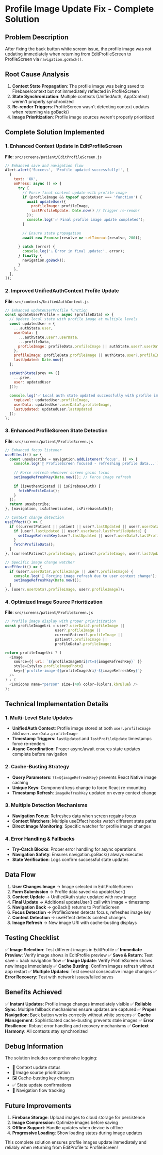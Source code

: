 # Profile Image Update Fix - Complete Solution

## Problem Description
After fixing the back button white screen issue, the profile image was not updating immediately when returning from EditProfileScreen to ProfileScreen via `navigation.goBack()`.

## Root Cause Analysis
1. **Context State Propagation**: The profile image was being saved to Firebase/context but not immediately reflected in ProfileScreen
2. **State Synchronization**: Multiple contexts (UnifiedAuth, AppContext) weren't properly synchronized
3. **Re-render Triggers**: ProfileScreen wasn't detecting context updates when returning via goBack()
4. **Image Prioritization**: Profile image sources weren't properly prioritized

## Complete Solution Implemented

### 1. Enhanced Context Update in EditProfileScreen
**File**: `src/screens/patient/EditProfileScreen.js`

```javascript
// Enhanced save and navigation flow
Alert.alert('Success', 'Profile updated successfully!', [
  {
    text: 'OK',
    onPress: async () => {
      try {
        // Force final context update with profile image
        if (profileImage && typeof updateUser === 'function') {
          await updateUser({ 
            profileImage: profileImage,
            lastProfileUpdate: Date.now() // Trigger re-render
          });
          console.log('✅ Final profile image update completed');
        }
        
        // Ensure state propagation
        await new Promise(resolve => setTimeout(resolve, 200));
        
      } catch (error) {
        console.log('⚠️ Error in final update:', error);
      } finally {
        navigation.goBack();
      }
    },
  },
]);
```

### 2. Improved UnifiedAuthContext Profile Update
**File**: `src/contexts/UnifiedAuthContext.js`

```javascript
// Enhanced updateUserProfile function
const updateUserProfile = async (profileData) => {
  // Update local state with profile image at multiple levels
  const updatedUser = {
    ...authState.user,
    userData: {
      ...authState.user?.userData,
      ...profileData,
      profileImage: profileData.profileImage || authState.user?.userData?.profileImage
    },
    profileImage: profileData.profileImage || authState.user?.profileImage,
    lastUpdated: Date.now()
  };

  setAuthState(prev => ({
    ...prev,
    user: updatedUser
  }));
  
  console.log('✅ Local auth state updated successfully with profile image:', {
    topLevel: updatedUser.profileImage,
    userData: updatedUser.userData?.profileImage,
    lastUpdated: updatedUser.lastUpdated
  });
};
```

### 3. Enhanced ProfileScreen State Detection
**File**: `src/screens/patient/ProfileScreen.js`

```javascript
// Enhanced focus listener
useEffect(() => {
  const unsubscribe = navigation.addListener('focus', () => {
    console.log('📱 ProfileScreen focused - refreshing profile data...');
    
    // Force refresh whenever screen gains focus
    setImageRefreshKey(Date.now()); // Force image refresh
    
    if (isAuthenticated || isFirebaseAuth) {
      fetchProfileData();
    }
  });
  return unsubscribe;
}, [navigation, isAuthenticated, isFirebaseAuth]);

// Context change detection
useEffect(() => {
  if ((currentPatient || patient || user?.lastUpdated || user?.userData?.lastProfileUpdate) && (isAuthenticated || isFirebaseAuth)) {
    if (user?.lastUpdated || user?.userData?.lastProfileUpdate) {
      setImageRefreshKey(user?.lastUpdated || user?.userData?.lastProfileUpdate || Date.now());
    }
    fetchProfileData();
  }
}, [currentPatient?.profileImage, patient?.profileImage, user?.lastUpdated, user?.userData?.lastProfileUpdate]);

// Specific image change watcher
useEffect(() => {
  if (user?.userData?.profileImage || user?.profileImage) {
    console.log('📸 Forcing image refresh due to user context change');
    setImageRefreshKey(Date.now());
  }
}, [user?.userData?.profileImage, user?.profileImage]);
```

### 4. Optimized Image Source Prioritization
**File**: `src/screens/patient/ProfileScreen.js`

```javascript
// Profile image display with proper prioritization
const profileImageUri = user?.userData?.profileImage || 
                       user?.profileImage ||
                       currentPatient?.profileImage || 
                       patient?.profileImage || 
                       profileData?.profileImage;

return profileImageUri ? (
  <Image 
    source={{ uri: `${profileImageUri}?t=${imageRefreshKey}` }}
    style={styles.profileImagePhoto}
    key={`profile-image-${profileImageUri}-${imageRefreshKey}`}
  />
) : (
  <Ionicons name="person" size={40} color={Colors.kbrBlue} />
);
```

## Technical Implementation Details

### 1. Multi-Level State Updates
- **UnifiedAuth Context**: Profile image stored at both `user.profileImage` and `user.userData.profileImage`
- **Timestamp Triggers**: `lastUpdated` and `lastProfileUpdate` timestamps force re-renders
- **Async Coordination**: Proper async/await ensures state updates complete before navigation

### 2. Cache-Busting Strategy
- **Query Parameters**: `?t=${imageRefreshKey}` prevents React Native image caching
- **Unique Keys**: Component keys change to force React re-mounting
- **Timestamp Refresh**: `imageRefreshKey` updated on every context change

### 3. Multiple Detection Mechanisms
- **Navigation Focus**: Refreshes data when screen regains focus
- **Context Watchers**: Multiple useEffect hooks watch different state paths
- **Direct Image Monitoring**: Specific watcher for profile image changes

### 4. Error Handling & Fallbacks
- **Try-Catch Blocks**: Proper error handling for async operations
- **Navigation Safety**: Ensures navigation.goBack() always executes
- **State Verification**: Logs confirm successful state updates

## Data Flow

1. **User Changes Image** → Image selected in EditProfileScreen
2. **Form Submission** → Profile data saved via updateUser()
3. **Context Update** → UnifiedAuth state updated with new image
4. **Final Update** → Additional updateUser() call with image + timestamp
5. **Navigation Back** → goBack() returns to ProfileScreen
6. **Focus Detection** → ProfileScreen detects focus, refreshes image key
7. **Context Detection** → useEffect detects context changes
8. **Image Refresh** → New image URI with cache-busting displays

## Testing Checklist

✅ **Image Selection**: Test different images in EditProfile
✅ **Immediate Preview**: Verify image shows in EditProfile preview
✅ **Save & Return**: Test save + back navigation flow
✅ **Image Update**: Verify ProfileScreen shows new image immediately
✅ **Cache Busting**: Confirm images refresh without app restart
✅ **Multiple Updates**: Test several consecutive image changes
✅ **Error Recovery**: Test with network issues/failed saves

## Benefits Achieved

✅ **Instant Updates**: Profile image changes immediately visible
✅ **Reliable Sync**: Multiple fallback mechanisms ensure updates are captured
✅ **Proper Navigation**: Back button works correctly without white screens
✅ **Cache Management**: Sophisticated cache-busting prevents stale images
✅ **Error Resilience**: Robust error handling and recovery mechanisms
✅ **Context Harmony**: All contexts stay synchronized

## Debug Information

The solution includes comprehensive logging:
- 🔄 Context update status
- 📸 Image source prioritization
- 🖼️ Cache-busting key changes
- ✅ State update confirmations
- 📱 Navigation flow tracking

## Future Improvements

1. **Firebase Storage**: Upload images to cloud storage for persistence
2. **Image Compression**: Optimize images before saving
3. **Offline Support**: Handle updates when device is offline
4. **Progressive Loading**: Show loading states during image updates

This complete solution ensures profile images update immediately and reliably when returning from EditProfile to ProfileScreen!